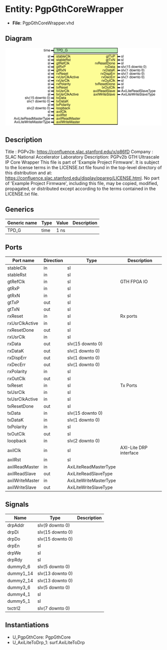 # Entity: PgpGthCoreWrapper

- **File**: PgpGthCoreWrapper.vhd
## Diagram

![Diagram](PgpGthCoreWrapper.svg "Diagram")
## Description

Title      : PGPv2b: https://confluence.slac.stanford.edu/x/q86fD
Company    : SLAC National Accelerator Laboratory
Description: PGPv2b GTH Ultrascale IP Core Wrapper
This file is part of 'Example Project Firmware'.
It is subject to the license terms in the LICENSE.txt file found in the
top-level directory of this distribution and at:
   https://confluence.slac.stanford.edu/display/ppareg/LICENSE.html.
No part of 'Example Project Firmware', including this file,
may be copied, modified, propagated, or distributed except according to
the terms contained in the LICENSE.txt file.
## Generics

| Generic name | Type | Value | Description |
| ------------ | ---- | ----- | ----------- |
| TPD_G        | time | 1 ns  |             |
## Ports

| Port name       | Direction | Type                   | Description            |
| --------------- | --------- | ---------------------- | ---------------------- |
| stableClk       | in        | sl                     |                        |
| stableRst       | in        | sl                     |                        |
| gtRefClk        | in        | sl                     | GTH FPGA IO            |
| gtRxP           | in        | sl                     |                        |
| gtRxN           | in        | sl                     |                        |
| gtTxP           | out       | sl                     |                        |
| gtTxN           | out       | sl                     |                        |
| rxReset         | in        | sl                     | Rx ports               |
| rxUsrClkActive  | in        | sl                     |                        |
| rxResetDone     | out       | sl                     |                        |
| rxUsrClk        | in        | sl                     |                        |
| rxData          | out       | slv(15 downto 0)       |                        |
| rxDataK         | out       | slv(1 downto 0)        |                        |
| rxDispErr       | out       | slv(1 downto 0)        |                        |
| rxDecErr        | out       | slv(1 downto 0)        |                        |
| rxPolarity      | in        | sl                     |                        |
| rxOutClk        | out       | sl                     |                        |
| txReset         | in        | sl                     | Tx Ports               |
| txUsrClk        | in        | sl                     |                        |
| txUsrClkActive  | in        | sl                     |                        |
| txResetDone     | out       | sl                     |                        |
| txData          | in        | slv(15 downto 0)       |                        |
| txDataK         | in        | slv(1 downto 0)        |                        |
| txPolarity      | in        | sl                     |                        |
| txOutClk        | out       | sl                     |                        |
| loopback        | in        | slv(2 downto 0)        |                        |
| axilClk         | in        | sl                     | AXI-Lite DRP interface |
| axilRst         | in        | sl                     |                        |
| axilReadMaster  | in        | AxiLiteReadMasterType  |                        |
| axilReadSlave   | out       | AxiLiteReadSlaveType   |                        |
| axilWriteMaster | in        | AxiLiteWriteMasterType |                        |
| axilWriteSlave  | out       | AxiLiteWriteSlaveType  |                        |
## Signals

| Name      | Type             | Description |
| --------- | ---------------- | ----------- |
| drpAddr   | slv(9 downto 0)  |             |
| drpDi     | slv(15 downto 0) |             |
| drpDo     | slv(15 downto 0) |             |
| drpEn     | sl               |             |
| drpWe     | sl               |             |
| drpRdy    | sl               |             |
| dummy0_6  | slv(5 downto 0)  |             |
| dummy1_14 | slv(13 downto 0) |             |
| dummy2_14 | slv(13 downto 0) |             |
| dummy3_6  | slv(5 downto 0)  |             |
| dummy4_1  | sl               |             |
| dummy5_1  | sl               |             |
| txctrl2   | slv(7 downto 0)  |             |
## Instantiations

- U_PgpGthCore: PgpGthCore
- U_AxiLiteToDrp_1: surf.AxiLiteToDrp

